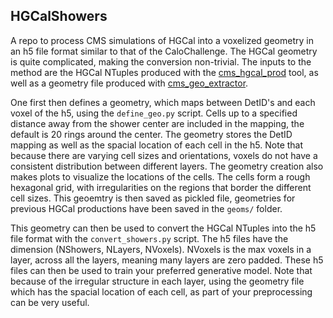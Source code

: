 ## HGCalShowers

A repo to process CMS simulations of HGCal into a voxelized geometry in an h5 file format similar to
that of the CaloChallenge.
The HGCal geometry is quite complicated, making the conversion non-trivial.
The inputs to the method are the HGCal NTuples produced with the
[cms\_hgcal\_prod](https://github.com/DeGeSim/cms_hgcal_prod) tool,
as well as a geometry file produced with
[cms\_geo\_extractor](https://github.com/DeGeSim/cms_geo_extractor). 

One first then defines a geometry, which maps between DetID's and each voxel of
the h5, using the `define_geo.py` script.
Cells up to a specified distance away from the shower center are included in
the mapping, the default is 20 rings around the center. 
The geometry stores the DetID mapping as well as the spacial location of each
cell in the h5. 
Note that because there are varying cell sizes and orientations, voxels do
not have a consistent distribution between different layers.
The geometry creation also makes plots to visualize the locations of the cells.
The cells form a rough hexagonal grid, with irregularities on the regions that
border the different cell sizes. 
This geoemtry is then saved as pickled file, geometries for previous HGCal
productions have been saved in the `geoms/` folder. 

This geometry can then be used to convert the HGCal NTuples into the h5 file
format with the `convert_showers.py` script. 
The h5 files have the dimension (NShowers, NLayers, NVoxels). 
NVoxels is the max voxels in a layer, across all the layers, meaning many layers are zero
padded. 
These h5 files can then be used to train your preferred generative model.
Note that because of the irregular structure in each layer, using the geometry
file  which has the spacial location of each cell, as part of your preprocessing can be very useful.

